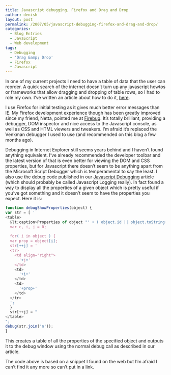 ```yaml
---
title: Javascript debugging, Firefox and Drag and Drop
author: denish
layout: post
permalink: /2007/05/javascript-debugging-firefox-and-drag-and-drop/
categories:
  - Blog Entries
  - JavaScript
  - Web development
tags:
  - Debugging
  - 'Drag &amp; Drop'
  - Firefox
  - Javascript
---
```

In one of my current projects I need to have a table of data that the user can reorder. A quick search of the internet doesn&#8217;t turn up any javascript howtos or frameworks that allow dragging and dropping of table rows, so I had to role my own. I&#8217;ve written an article about how to do it, [here][1].<!--more-->

I use Firefox for initial testing as it gives much better error messages than IE. My Firefox development experience though has been greatly improved since my friend, Netta, pointed me at [Firebug][2]. It&#8217;s totally brilliant, providing a debugger, DOM inspector and nice access to the Javascript console, as well as CSS and HTML viewers and tweakers. I&#8217;m afraid it&#8217;s replaced the Venkman debugger I used to use (and recommended on this blog a few months ago).

Debugging in Internet Explorer still seems years behind and I haven&#8217;t found anything equivalent. I&#8217;ve already recommended the developer toolbar and the latest version of that is even better for viewing the DOM and CSS properties, but for Javascript there doesn&#8217;t seem to be anything apart from the Microsoft Script Debugger which is temperamental to say the least. I also use the debug code published in our [Javascript Debugging][3] article (which should probably be called Javascript Logging really). In fact found a way to display all the properties of a given object which is pretty useful if you&#8217;ve got something and it doesn&#8217;t seem to have the properties you expect. Here it is:

```javascript
function debugShowProperties(object) {
var str = [ '
<table>
  &lt;caption>Properties of object "' + ( object.id || object.toString() ) + '"&lt;/caption>' ];
  var c, i, j = 0;
  
  for( i in object ) {
  var prop = object[i];
  str[++j] = '
  <tr>
    <td align="right">
      '+j+'
    </td>
    <td>
      '+i+'
    </td>
    <td>
      '+prop+'
    </td>
  </tr>
  ';
  }
  str[++j] = "
</table>
";
debug(str.join('n'));
}
```

This creates a table of all the properties of the specified object and outputs it to the debug window using the normal debug call as described in our article.

The code above is based on a snippet I found on the web but I&#8217;m afraid I can&#8217;t find it any more so can&#8217;t put in a link.

 [1]: /articles/table_dnd.php
 [2]: http://www.getfirebug.com/
 [3]: /articles/jsdebug.php
